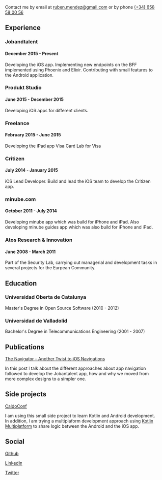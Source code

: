 Contact me by email at [ruben.mendez@gmail.com](mailto:ruben.mendez@gmail.com) or by phone [(+34) 658 58 00 56](tel:+34658580056)

## Experience

### Jobandtalent
#### December 2015 - Present
Developing the iOS app.
Implementing new endpoints on the BFF implemented using Phoenix and Elixir.
Contributing with small features to the Android application.

### Produkt Studio
#### June 2015 - December 2015
Developing iOS apps for different clients.

### Freelance
#### February 2015 - June 2015
Developing the iPad app Visa Card Lab for Visa 

### Critizen
#### July 2014 - January 2015
iOS Lead Developer. Build and lead the iOS team to develop the Critizen app.

### minube.com
#### October 2011 - July 2014
Developing minube app which was build for iPhone and iPad. Also developing minube guides app which was also build for iPhone and iPad.

### Atos Research & Innovation
#### June 2008 - March 2011
Part of the Security Lab, carrying out managerial and development tasks in several projects for the Eurpean Community.

## Education

### Universidad Oberta de Catalunya
Master's Degree in Open Source Software (2010 - 2012)

### Universidad de Valladolid
Bachelor's Degree in Telecommunications Engineering (2001 - 2007)

## Publications

[The Navigator - Another Twist to iOS Navigations](https://jobandtalent.engineering/the-navigator-420b24fc57da?source=friends_link&sk=a0dbbedd3f087f0750a3cdc072e679d3)

In this post I talk about the different approaches about app navigation followed to develop the Jobantalent app, how and why we moved from more complex designs to a simpler one. 

## Side projects

[CaldoConf](https://github.com/caldofran/caldoconf-mobile)

I am using this small side project to learn Kotlin and Android development. In addition, I am trying a multiplaform development approach using [Kotlin Multiplatform](https://kotlinlang.org/lp/mobile/) to share logic between the Android and the iOS app.

## Social
[Github](https://github.com/caldofran)

[LinkedIn](https://www.linkedin.com/in/rubenmendezp/)

[Twitter](https://twitter.com/Karpov)


